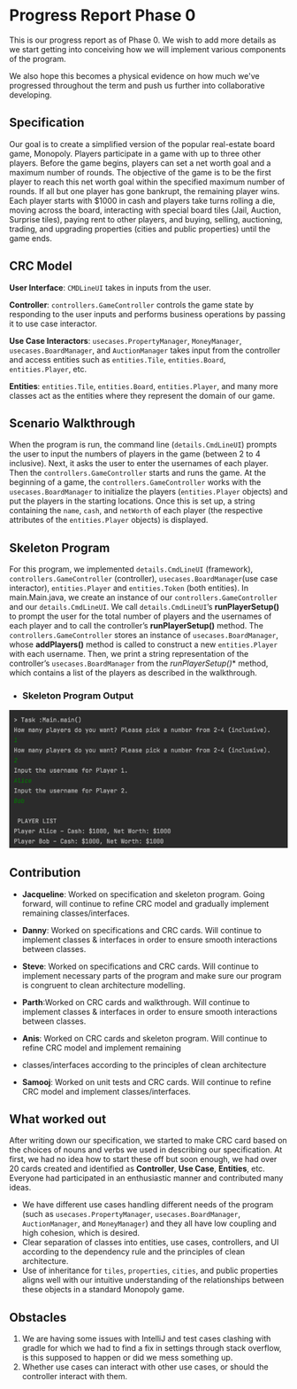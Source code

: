# Progress Report Phase 0

This is our progress report as of Phase 0. We wish to add more details as we start getting into conceiving how we will
implement various components of the program.

We also hope this becomes a physical evidence on how much we've progressed throughout the term and push us further
into collaborative developing.

## Specification
Our goal is to create a simplified version of the popular real-estate board game, Monopoly. Players participate in a
game with up to three other players. Before the game begins, players can set a net worth goal and a maximum number of
rounds. The objective of the game is to be the first player to reach this net worth goal within the specified maximum
number of rounds. If all but one player has gone bankrupt, the remaining player wins. Each player starts
with $1000 in cash and players take turns rolling a die, moving across the board, interacting with special board tiles
(Jail, Auction, Surprise tiles), paying rent to other players, and buying, selling, auctioning, trading, and upgrading
properties (cities and public properties) until the game ends.

## CRC Model

**User Interface**: `CMDLineUI` takes in inputs from the user.

**Controller**: `controllers.GameController` controls the game state by responding to the user inputs and performs business
operations by passing it to use case interactor.

**Use Case Interactors**: `usecases.PropertyManager`, `MoneyManager`, `usecases.BoardManager`, and `AuctionManager` takes input from
the controller and access entities such as `entities.Tile`, `entities.Board`, `entities.Player`, etc.

**Entities**: `entities.Tile`, `entities.Board`, `entities.Player`, and many more classes act as the entities where they represent the domain of
our game.

## Scenario Walkthrough
When the program is run, the command line (`details.CmdLineUI`) prompts the user to input the numbers of players in the game
(between 2 to 4 inclusive). Next, it asks the user to enter the usernames of each player.
Then the `controllers.GameController` starts and runs the game. At the beginning of a game, the `controllers.GameController` works with the
`usecases.BoardManager` to initialize the players (`entities.Player` objects) and put the players in the starting locations.
Once this is set up, a string containing the `name`, `cash`, and `netWorth` of each player
(the respective attributes of the `entities.Player` objects) is displayed.

## Skeleton Program
For this program, we implemented `details.CmdLineUI` (framework), `controllers.GameController` (controller), `usecases.BoardManager`(use case interactor),
`entities.Player` and `entities.Token` (both entities). In main.Main.java, we create an instance of our `controllers.GameController` and our `details.CmdLineUI`.
We call `details.CmdLineUI`’s **runPlayerSetup()** to prompt the user for the total number of players and the usernames of each player
and to call the controller’s **runPlayerSetup()** method. The `controllers.GameController` stores an instance of `usecases.BoardManager`, whose
**addPlayers()** method is called to construct a new `entities.Player` with each username. Then, we print a string representation of
the controller’s `usecases.BoardManager` from the *runPlayerSetup()** method, which contains a list of the players as described in the
walkthrough.

- ### Skeleton Program Output
 ![](walkthrough-output.png)

## Contribution

- **Jacqueline**: Worked on specification and skeleton program. Going forward, will continue to refine CRC model and gradually implement remaining classes/interfaces.

- **Danny**: Worked on specifications and CRC cards. Will continue to implement classes & interfaces in order to ensure smooth
interactions between classes.
- **Steve**: Worked on specifications and CRC cards. Will continue to implement necessary parts of the program and make sure our program is congruent to clean architecture modelling.
- **Parth**:Worked on CRC cards and walkthrough. Will continue to implement classes & interfaces in order to ensure smooth interactions between classes.
- **Anis**: Worked on CRC cards and skeleton program. Will continue to refine CRC model and implement remaining 
- classes/interfaces according to the principles of clean architecture
- **Samooj**: Worked on unit tests and CRC cards. Will continue to refine CRC model and implement classes/interfaces.


## What worked out

After writing down our specification, we started to make CRC card based on the choices of nouns and verbs we used in
describing our specification. At first, we had no idea how to start these off but soon enough, we had over 20 cards
created and identified as **Controller**, **Use Case**, **Entities**, etc. Everyone had participated in an enthusiastic manner and contributed
many ideas.
- We have different use cases handling different needs of the program
(such as `usecases.PropertyManager`, `usecases.BoardManager`, `AuctionManager`, and `MoneyManager`) and they all have low coupling and high
cohesion, which is desired.
- Clear separation of classes into entities, use cases, controllers, and UI according to the dependency rule and the
principles of clean architecture.
- Use of inheritance for `tiles`, `properties`, `cities`, and public properties aligns well with our intuitive understanding of
the relationships between these objects in a standard Monopoly game.


## Obstacles
1. We are having some issues with IntelliJ and test cases clashing with gradle for which we had to find a fix in settings
through stack overflow, is this supposed to happen or did we mess something up.
2. Whether use cases can interact with other use cases, or should the controller interact with them.
